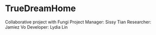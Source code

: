 # TrueDreamHome
Collaborative project with Fungi
 Project Manager: Sissy Tian
 Researcher: Jamiez Vo
 Developer: Lydia Lin
